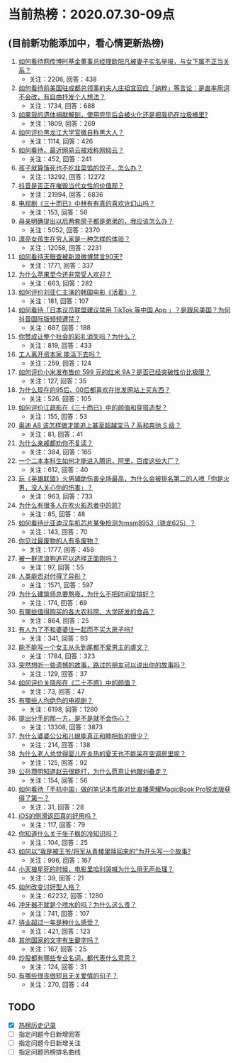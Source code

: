 # 当前热榜：2020.07.30-09点
## (目前新功能添加中，看心情更新热榜)
1. [如何看待网传博时基金董事总经理欧阳凡被妻子实名举报，与女下属不正当关系？](https://www.zhihu.com/question/410404665)
    * 关注：2206, 回答：438
2. [如何看待前美国驻成都总领事的夫人庄祖宜回应「纳粹」等言论：是直率用词不会改，有自由抒发个人想法？](https://www.zhihu.com/question/410625114)
    * 关注：1734, 回答：688
3. [如果我的遗体捐献解剖，使用完毕后会被火化还是把我扔在垃圾桶里?](https://www.zhihu.com/question/399678192)
    * 关注：1809, 回答：269
4. [如何评价黑龙江大学官微自称黑大人？](https://www.zhihu.com/question/404293471)
    * 关注：1114, 回答：426
5. [如何看待，最近网易云被戏称网抑云？](https://www.zhihu.com/question/409928187)
    * 关注：452, 回答：241
6. [孩子就算饿死也不吃韭菜馅的饺子，怎么办？](https://www.zhihu.com/question/384476183)
    * 关注：13292, 回答：12272
7. [抖音是否正在摧毁当代女性的价值观？](https://www.zhihu.com/question/338971582)
    * 关注：21994, 回答：6836
8. [电视剧《三十而已》中林有有真的喜欢许幻山吗？](https://www.zhihu.com/question/410376605)
    * 关注：153, 回答：56
9. [母亲明确提出以后两套房子都是弟弟的，我应该怎么办？](https://www.zhihu.com/question/402166179)
    * 关注：5052, 回答：2370
10. [漂亮女孩生在穷人家是一种怎样的体验？](https://www.zhihu.com/question/30917738)
    * 关注：12058, 回答：2231
11. [如何看待天眼查被新浪微博禁言90天?](https://www.zhihu.com/question/410319742)
    * 关注：1771, 回答：337
12. [为什么苹果至今还非常受人欢迎？](https://www.zhihu.com/question/408161363)
    * 关注：663, 回答：282
13. [如何评价刘亚仁主演的韩国电影《活着》？](https://www.zhihu.com/question/405960480)
    * 关注：181, 回答：107
14. [如何看待「日本议员联盟建议禁用 TikTok 等中国 App 」？是跟风美国？为何抖音国际版频频遭禁？](https://www.zhihu.com/question/410332076)
    * 关注：687, 回答：188
15. [你赞成让整个社会的彩礼消失吗？为什么？](https://www.zhihu.com/question/409557140)
    * 关注：819, 回答：433
16. [工人离开资本家 能活下去吗？](https://www.zhihu.com/question/409550392)
    * 关注：259, 回答：124
17. [如何评价小米发布售价 599 元的红米 9A？是否已经突破性价比极限？](https://www.zhihu.com/question/404550354)
    * 关注：127, 回答：35
18. [为什么现在的95后、00后都喜欢在批发网站上买东西？](https://www.zhihu.com/question/410653436)
    * 关注：526, 回答：105
19. [如何评价江疏影在《三十而已》中的颜值和穿搭造型？](https://www.zhihu.com/question/407994693)
    * 关注：155, 回答：53
20. [奥迪 A8 该怎样做才能追上甚至超越宝马 7 系和奔驰 S 级？](https://www.zhihu.com/question/409704681)
    * 关注：81, 回答：41
21. [为什么亲戚都劝你不复读？](https://www.zhihu.com/question/410012390)
    * 关注：384, 回答：165
22. [一个二本本科生如何才能进入腾讯，阿里，百度这些大厂？](https://www.zhihu.com/question/316435529)
    * 关注：612, 回答：40
23. [玩《英雄联盟》火男辅助伤害全场最高，为什么会被排名第二的人喷「你是火男，没人关心你的伤害」？](https://www.zhihu.com/question/314249440)
    * 关注：963, 回答：733
24. [为什么有很多人在吹火影忍者中的凯?](https://www.zhihu.com/question/406939451)
    * 关注：85, 回答：48
25. [如何看待比亚迪汉车机芯片某兔检测为msm8953（骁龙625）？](https://www.zhihu.com/question/408062021)
    * 关注：143, 回答：70
26. [你见过最废物的人有多废物？](https://www.zhihu.com/question/65495112)
    * 关注：1777, 回答：458
27. [被一群流浪狗追可以选择正面刚吗？](https://www.zhihu.com/question/410040329)
    * 关注：97, 回答：55
28. [人类能否对付得了异形？](https://www.zhihu.com/question/28459161)
    * 关注：1571, 回答：597
29. [为什么建筑师总要熬夜，为什么不把时间安排好？](https://www.zhihu.com/question/409064780)
    * 关注：174, 回答：69
30. [有哪些值得购买的各大农科院、大学研发的食品？](https://www.zhihu.com/question/386744519)
    * 关注：864, 回答：25
31. [有人为了不和婆婆住一起而不买大房子吗?](https://www.zhihu.com/question/407531585)
    * 关注：341, 回答：93
32. [能不能写一个女主从头到尾都不爱男主的虐文？](https://www.zhihu.com/question/386594644)
    * 关注：1784, 回答：323
33. [突然想听一些遗憾的故事，路过的朋友可以说出你的故事吗？](https://www.zhihu.com/question/409292945)
    * 关注：129, 回答：37
34. [如何评价关晓彤在《二十不惑》中的颜值？](https://www.zhihu.com/question/407994184)
    * 关注：73, 回答：47
35. [有哪些人均绝色的电视剧？](https://www.zhihu.com/question/384962056)
    * 关注：6198, 回答：1280
36. [提出分手的那一方，是不是就不会伤心？](https://www.zhihu.com/question/22320336)
    * 关注：13308, 回答：3873
37. [为什么婆婆公公和儿媳能真正和睦相处的很少？](https://www.zhihu.com/question/404020537)
    * 关注：214, 回答：138
38. [为什么老人总觉得婴儿在炎热的夏天也不能呆在空调房里呢？](https://www.zhihu.com/question/406470907)
    * 关注：125, 回答：92
39. [公孙瓒明知道赵云很能打，为什么愿意让他跟刘备走？](https://www.zhihu.com/question/270728183)
    * 关注：154, 回答：56
40. [如何看待「手机中国」做的笔记本性能对比直播荣耀MagicBook Pro锐龙版获得了第一？](https://www.zhihu.com/question/410627338)
    * 关注：31, 回答：28
41. [iOS的侧滑返回真的好用吗？](https://www.zhihu.com/question/400074980)
    * 关注：117, 回答：79
42. [你知道什么关于张子枫的冷知识吗？](https://www.zhihu.com/question/404072989)
    * 关注：104, 回答：25
43. [如何以“我是被王爷/将军从青楼里赎回来的”为开头写一个故事?](https://www.zhihu.com/question/403115565)
    * 关注：996, 回答：167
44. [小天狼星死的时候，电影里哈利哭喊为什么用无声处理？](https://www.zhihu.com/question/407979025)
    * 关注：39, 回答：21
45. [如何改变讨好型人格？](https://www.zhihu.com/question/27201150)
    * 关注：62232, 回答：1280
46. [冲牙器不就是个喷水的吗？为什么这么贵？](https://www.zhihu.com/question/385465810)
    * 关注：741, 回答：107
47. [待业超过一年是种什么感受？](https://www.zhihu.com/question/399584794)
    * 关注：421, 回答：123
48. [其他国家的文字有生僻字吗？](https://www.zhihu.com/question/407899783)
    * 关注：167, 回答：25
49. [炒股都有哪些专业名词，都代表什么意思？](https://www.zhihu.com/question/406398236)
    * 关注：124, 回答：31
50. [有哪些很丧很短且无关爱情的句子？](https://www.zhihu.com/question/354943589)
    * 关注：270, 回答：44
## TODO
* [x] [热榜历史记录](hot_history/AllHot.md)
* [ ] 指定问题今日新增回答
* [ ] 指定问题今日新增关注
* [ ] 指定问题热榜排名曲线
